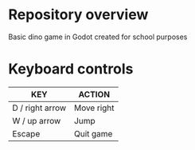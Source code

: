 # Repository overview
Basic dino game in Godot created for school purposes

# Keyboard controls 
| KEY  | ACTION |
| ------------- | ------------- |
| D / right arrow | Move right  |
| W / up arrow | Jump  |
| Escape | Quit game  |
